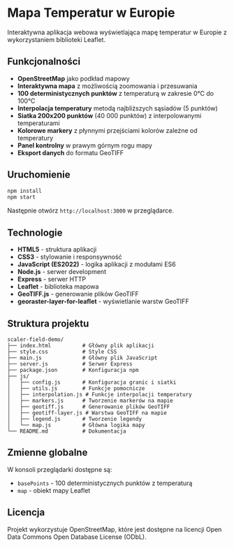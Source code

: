 # Mapa Temperatur w Europie

Interaktywna aplikacja webowa wyświetlająca mapę temperatur w Europie z wykorzystaniem biblioteki Leaflet.

## Funkcjonalności

- **OpenStreetMap** jako podkład mapowy
- **Interaktywna mapa** z możliwością zoomowania i przesuwania
- **100 deterministycznych punktów** z temperaturą w zakresie 0°C do 100°C
- **Interpolacja temperatury** metodą najbliższych sąsiadów (5 punktów)
- **Siatka 200x200 punktów** (40 000 punktów) z interpolowanymi temperaturami
- **Kolorowe markery** z płynnymi przejściami kolorów zależne od temperatury
- **Panel kontrolny** w prawym górnym rogu mapy
- **Eksport danych** do formatu GeoTIFF

## Uruchomienie

```bash
npm install
npm start
```

Następnie otwórz `http://localhost:3000` w przeglądarce.

## Technologie

- **HTML5** - struktura aplikacji
- **CSS3** - stylowanie i responsywność
- **JavaScript (ES2022)** - logika aplikacji z modułami ES6
- **Node.js** - serwer development
- **Express** - serwer HTTP
- **Leaflet** - biblioteka mapowa
- **GeoTIFF.js** - generowanie plików GeoTIFF
- **georaster-layer-for-leaflet** - wyświetlanie warstw GeoTIFF

## Struktura projektu

```
scaler-field-demo/
├── index.html          # Główny plik aplikacji
├── style.css           # Style CSS
├── main.js             # Główny plik JavaScript
├── server.js           # Serwer Express
├── package.json        # Konfiguracja npm
├── js/
│   ├── config.js       # Konfiguracja granic i siatki
│   ├── utils.js        # Funkcje pomocnicze
│   ├── interpolation.js # Funkcje interpolacji temperatury
│   ├── markers.js      # Tworzenie markerów na mapie
│   ├── geotiff.js      # Generowanie plików GeoTIFF
│   ├── geotiff-layer.js # Warstwa GeoTIFF na mapie
│   ├── legend.js       # Tworzenie legendy
│   └── map.js          # Główna logika mapy
└── README.md           # Dokumentacja
```

## Zmienne globalne

W konsoli przeglądarki dostępne są:
- `basePoints` - 100 deterministycznych punktów z temperaturą
- `map` - obiekt mapy Leaflet

## Licencja

Projekt wykorzystuje OpenStreetMap, które jest dostępne na licencji Open Data Commons Open Database License (ODbL).
